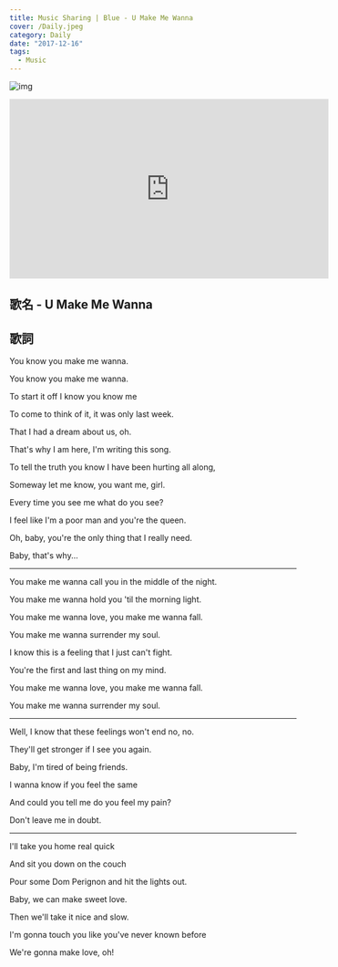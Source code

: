 ```yaml
---
title: Music Sharing | Blue - U Make Me Wanna
cover: /Daily.jpeg
category: Daily
date: "2017-12-16"
tags:
  - Music
---
```


![img](https://i.imgur.com/7e6QSjK.png)

<iframe width="560" height="315" src="https://www.youtube.com/embed/koHo5-0DVlI" frameborder="0" gesture="media" allow="encrypted-media" allowfullscreen></iframe>

## 歌名 - U Make Me Wanna
## 歌詞

You know you make me wanna.

You know you make me wanna.


To start it off I know you know me

To come to think of it, it was only last week.

That I had a dream about us, oh.

That's why I am here, I'm writing this song.

To tell the truth you know I have been hurting all along,

Someway let me know, you want me, girl.


Every time you see me what do you see?

I feel like I'm a poor man and you're the queen.

Oh, baby, you're the only thing that I really need.

Baby, that's why...

---

You make me wanna call you in the middle of the night.

You make me wanna hold you 'til the morning light.

You make me wanna love, you make me wanna fall.

You make me wanna surrender my soul.

I know this is a feeling that I just can't fight.

You're the first and last thing on my mind.

You make me wanna love, you make me wanna fall.

You make me wanna surrender my soul.

---

Well, I know that these feelings won't end no, no.

They'll get stronger if I see you again.

Baby, I'm tired of being friends.

I wanna know if you feel the same

And could you tell me do you feel my pain?

Don't leave me in doubt.

---

I'll take you home real quick

And sit you down on the couch

Pour some Dom Perignon and hit the lights out.

Baby, we can make sweet love.

Then we'll take it nice and slow.

I'm gonna touch you like you've never known before

We're gonna make love, oh!
